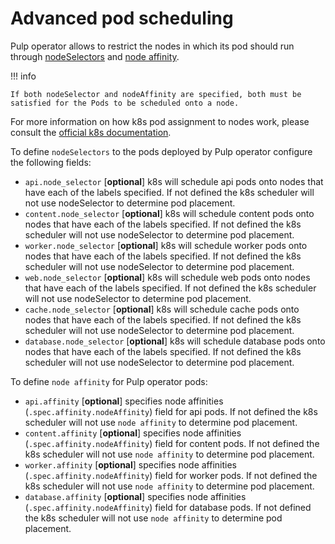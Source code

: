 # Advanced pod scheduling

Pulp operator allows to restrict the nodes in which its pod should run through [nodeSelectors](https://kubernetes.io/docs/concepts/scheduling-eviction/assign-pod-node/#nodeselector) and [node affinity](https://kubernetes.io/docs/concepts/scheduling-eviction/assign-pod-node/#node-affinity).

!!! info

    If both nodeSelector and nodeAffinity are specified, both must be satisfied for the Pods to be scheduled onto a node.

For more information on how k8s pod assignment to nodes work, please consult the [official k8s documentation](https://kubernetes.io/docs/concepts/scheduling-eviction/assign-pod-node/).


To define `nodeSelectors` to the pods deployed by Pulp operator configure the following fields:

* `api.node_selector` [**optional**] k8s will schedule api pods onto nodes that have each of the labels specified. If not defined the k8s scheduler will not use nodeSelector to determine pod placement.
* `content.node_selector` [**optional**] k8s will schedule content pods onto nodes that have each of the labels specified. If not defined the k8s scheduler will not use nodeSelector to determine pod placement.
* `worker.node_selector` [**optional**] k8s will schedule worker pods onto nodes that have each of the labels specified. If not defined the k8s scheduler will not use nodeSelector to determine pod placement.
* `web.node_selector` [**optional**] k8s will schedule web pods onto nodes that have each of the labels specified. If not defined the k8s scheduler will not use nodeSelector to determine pod placement.
* `cache.node_selector` [**optional**] k8s will schedule cache pods onto nodes that have each of the labels specified. If not defined the k8s scheduler will not use nodeSelector to determine pod placement.
* `database.node_selector` [**optional**] k8s will schedule database pods onto nodes that have each of the labels specified. If not defined the k8s scheduler will not use nodeSelector to determine pod placement.


To define `node affinity` for Pulp operator pods:

* `api.affinity` [**optional**] specifies node affinities (`.spec.affinity.nodeAffinity`) field for api pods. If not defined the k8s scheduler will not use `node affinity` to determine pod placement.
* `content.affinity` [**optional**] specifies node affinities (`.spec.affinity.nodeAffinity`) field for content pods. If not defined the k8s scheduler will not use `node affinity` to determine pod placement.
* `worker.affinity`  [**optional**] specifies node affinities (`.spec.affinity.nodeAffinity`) field for worker pods. If not defined the k8s scheduler will not use `node affinity` to determine pod placement.
* `database.affinity` [**optional**] specifies node affinities (`.spec.affinity.nodeAffinity`) field for database pods. If not defined the k8s scheduler will not use `node affinity` to determine pod placement.